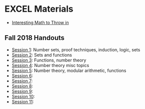# EXCEL Materials

- [Interesting Math to Throw in](InterestingMath.md)

## Fall 2018 Handouts

- [Session 1](F18-handouts/1.pdf): Number sets, proof techniques, induction, logic, sets
- [Session 2](F18-handouts/2.pdf): Sets and functions
- [Session 3](F18-handouts/3.pdf): Functions, number theory
- [Session 4](F18-handouts/4.pdf): Number theory misc topics
- [Session 5](F18-handouts/5.pdf): Number theory, modular arithmetic, functions
- [Session 6](F18-handouts/6.pdf):
- [Session 7](F18-handouts/7.pdf):
- [Session 8](F18-handouts/8.pdf):
- [Session 9](F18-handouts/9.pdf):
- [Session 10](F18-handouts/10.pdf):
- [Session 11](F18-handouts/11.pdf):
